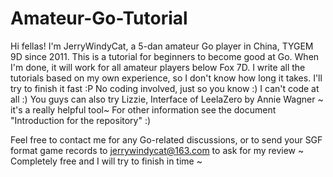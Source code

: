 # Amateur-Go-Tutorial

Hi fellas! I'm JerryWindyCat, a 5-dan amateur Go player in China, TYGEM 9D since 2011.
This is a tutorial for beginners to become good at Go. When I'm done, it will work for all amateur players below Fox 7D.
I write all the tutorials based on my own experience, so I don't know how long it takes. I'll try to finish it fast :P
No coding involved, just so you know :) I can't code at all :)
You guys can also try Lizzie, Interface of LeelaZero by Annie Wagner ~ it's a really helpful tool~
For other information see the document "Introduction for the repository" :)

Feel free to contact me for any Go-related discussions, 
or to send your SGF format game records to jerrywindycat@163.com to ask for my review ~
Completely free and I will try to finish in time ~
